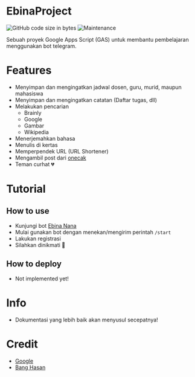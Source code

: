 # EbinaProject

![GitHub code size in bytes](https://img.shields.io/github/languages/code-size/dickymuliafiqri/EbinaProject?style=flat-square)
![Maintenance](https://img.shields.io/maintenance/yes/2021?style=flat-square)

Sebuah proyek Google Apps Script (GAS) untuk membantu pembelajaran menggunakan bot telegram.

# Features

- Menyimpan dan mengingatkan jadwal dosen, guru, murid, maupun mahasiswa
- Menyimpan dan mengingatkan catatan (Daftar tugas, dll)
- Melakukan pencarian
    - Brainly
    - Google
    - Gambar
    - Wikipedia
- Menerjemahkan bahasa
- Menulis di kertas
- Memperpendek URL (URL Shortener)
- Mengambil post dari [onecak](https://1cak.com)
- Teman curhat 💔

# Tutorial

## How to use

- Kunjungi bot [Ebina Nana](https://t.me/aquabellus2Bot)
- Mulai gunakan bot dengan menekan/mengirim perintah `/start`
- Lakukan registrasi
- Silahkan dinikmati 🍜

## How to deploy

- Not implemented yet!


# Info

- Dokumentasi yang lebih baik akan menyusul secepatnya!

# Credit

- [Google](https://developers.google.com)
- [Bang Hasan](https://blog.banghasan.com)
